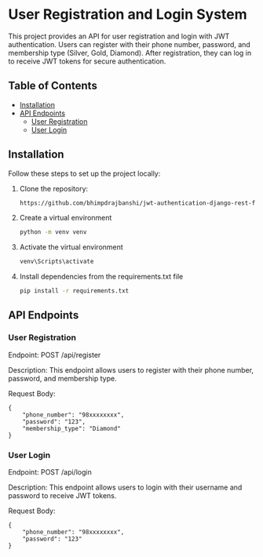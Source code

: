 # User Registration and Login System

This project provides an API for user registration and login with JWT authentication. Users can register with their phone number, password, and membership type (Silver, Gold, Diamond). After registration, they can log in to receive JWT tokens for secure authentication.

## Table of Contents

- [Installation](#installation)
- [API Endpoints](#api-endpoints)
  - [User Registration](#user-registration)
  - [User Login](#user-login)

## Installation

Follow these steps to set up the project locally:

1. Clone the repository:
   ```bash
   https://github.com/bhimpdrajbanshi/jwt-authentication-django-rest-framework.git

2. Create a virtual environment
   ```bash
   python -m venv venv

3. Activate the virtual environment
   ```bash
   venv\Scripts\activate

4. Install dependencies from the requirements.txt file
   ```bash
   pip install -r requirements.txt


## API Endpoints

### User Registration

Endpoint: POST /api/register

Description: This endpoint allows users to register with their phone number, password, and membership type.

Request Body:

    {
        "phone_number": "98xxxxxxxx",
        "password": "123",
        "membership_type": "Diamond"
    }


### User Login

Endpoint: POST /api/login

Description: This endpoint allows users to login with their username and password to receive JWT tokens.

Request Body:

    {
        "phone_number": "98xxxxxxxx",
        "password": "123"
    }
